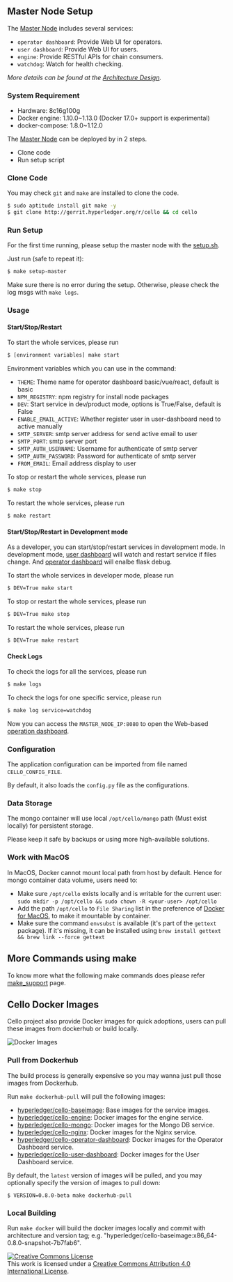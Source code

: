 ## Master Node Setup
The [Master Node](./terminology.md) includes several services:

* `operator dashboard`: Provide Web UI for operators.
* `user dashboard`: Provide Web UI for users.
* `engine`: Provide RESTful APIs for chain consumers.
* `watchdog`: Watch for health checking.

*More details can be found at the [Architecture Design](./arch.md).*

### System Requirement

* Hardware: 8c16g100g
* Docker engine: 1.10.0~1.13.0 (Docker 17.0+ support is experimental)
* docker-compose: 1.8.0~1.12.0

The [Master Node](./terminology.md) can be deployed by in 2 steps.

* Clone code
* Run setup script

### Clone Code

You may check `git` and `make` are installed to clone the code.

```sh
$ sudo aptitude install git make -y
$ git clone http://gerrit.hyperledger.org/r/cello && cd cello
```

### Run Setup

For the first time running, please setup the master node with the [setup.sh](https://github.com/hyperledger/cello/blob/master/scripts/master_node/setup.sh).

Just run (safe to repeat it):

```sh
$ make setup-master
```

Make sure there is no error during the setup. Otherwise, please check the log msgs with `make logs`.

### Usage

#### Start/Stop/Restart
To start the whole services, please run

```sh
$ [environment variables] make start
```
Environment variables which you can use in the command:

* `THEME`: Theme name for operator dashboard basic/vue/react, default is basic
* `NPM_REGISTRY`: npm registry for install node packages
* `DEV`: Start service in dev/product mode, options is True/False, default is False
* `ENABLE_EMAIL_ACTIVE`: Whether register user in user-dashboard need to active manually
* `SMTP_SERVER`: smtp server address for send active email to user
* `SMTP_PORT`: smtp server port
* `SMTP_AUTH_USERNAME`: Username for authenticate of smtp server
* `SMTP_AUTH_PASSWORD`: Password for authenticate of smtp server
* `FROM_EMAIL`: Email address display to user


To stop or restart the whole services, please run
```sh
$ make stop
```
To restart the whole services, please run
```sh
$ make restart
```

#### Start/Stop/Restart in Development mode
As a developer, you can start/stop/restart services in development mode. In development mode, [user dashboard](./dashboard_user.md) will watch and restart service if files change. And [operator dashboard](./dashboard_operator.md) will enalbe flask debug.

To start the whole services in developer mode, please run
```sh
$ DEV=True make start
```



To stop or restart the whole services, please run
```sh
$ DEV=True make stop
```
To restart the whole services, please run
```sh
$ DEV=True make restart
```

#### Check Logs
To check the logs for all the services, please run

```sh
$ make logs
```

To check the logs for one specific service, please run
```sh
$ make log service=watchdog
```

Now you can access the `MASTER_NODE_IP:8080` to open the Web-based [operation dashboard](./dashboard_operator.md).

### Configuration
The application configuration can be imported from file named `CELLO_CONFIG_FILE`.

By default, it also loads the `config.py` file as the configurations.

### Data Storage
The mongo container will use local `/opt/cello/mongo` path (Must exist locally) for persistent storage.

Please keep it safe by backups or using more high-available solutions.

### Work with MacOS

In MacOS, Docker cannot mount local path from host by default. Hence for mongo container data volume, users need to:

* Make sure `/opt/cello` exists locally and is writable for the current user: `sudo mkdir -p /opt/cello && sudo chown -R <your-user> /opt/cello`
* Add the path `/opt/cello` to `File Sharing` list in the preference of [Docker for MacOS](https://docs.docker.com/docker-for-mac/install/), to make it mountable by container.
* Make sure the command `envsubst` is available (it's part of the `gettext` package). If it's missing, it can be installed using `brew install gettext && brew link --force gettext`

## More Commands using make

To know more what the following make commands does please refer [make_support](./make_support.md) page.

## Cello Docker Images

Cello project also provide Docker images for quick adoptions, users can pull these images from dockerhub or build locally.

![Docker Images](imgs/cello_baseimage.png)

### Pull from Dockerhub
The build process is generally expensive so you may wanna just pull those images from Dockerhub.

Run `make dockerhub-pull` will pull the following images:

* [hyperledger/cello-baseimage](https://hub.docker.com/r/hyperledger/cello-baseimage/): Base images for the service images.
* [hyperledger/cello-engine](https://hub.docker.com/r/hyperledger/cello-engine/): Docker images for the engine service.
* [hyperledger/cello-mongo](https://hub.docker.com/r/hyperledger/cello-mongo/): Docker images for the Mongo DB service.
* [hyperledger/cello-nginx](https://hub.docker.com/r/hyperledger/cello-nginx/): Docker images for the Nginx service.
* [hyperledger/cello-operator-dashboard](https://hub.docker.com/r/hyperledger/cello-operator-dashboard/): Docker images for the Operator Dashboard service.
* [hyperledger/cello-user-dashboard](https://hub.docker.com/r/hyperledger/cello-user-dashboard/): Docker images for the User Dashboard service.

By default, the `latest` version of images will be pulled, and you may optionally specify the version of images to pull down:

```
$ VERSION=0.8.0-beta make dockerhub-pull
```

### Local Building
Run `make docker` will build the docker images locally and commit with architecture and version tag; e.g. "hyperledger/cello-baseimage:x86_64-0.8.0-snapshot-7b7fab6".

<a rel="license" href="http://creativecommons.org/licenses/by/4.0/"><img alt="Creative Commons License" style="border-width:0" src="https://i.creativecommons.org/l/by/4.0/88x31.png" /></a><br />This work is licensed under a <a rel="license" href="http://creativecommons.org/licenses/by/4.0/">Creative Commons Attribution 4.0 International License</a>.
